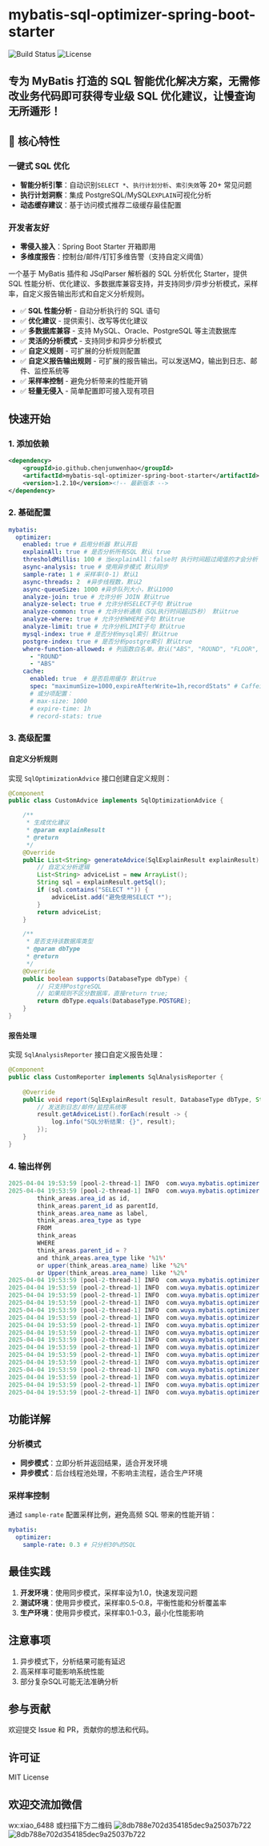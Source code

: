 # mybatis-sql-optimizer-spring-boot-starter

![Build Status](https://img.shields.io/badge/build-passing-brightgreen)
![License](https://img.shields.io/badge/license-apache2.0-blue)

专为 MyBatis 打造的 SQL 智能优化解决方案，无需修改业务代码即可获得专业级 SQL 优化建议，让慢查询无所遁形！
---

## 🌟 核心特性

### 一键式 SQL 优化

- **智能分析引擎**：自动识别`SELECT *`、`执行计划分析`、`索引失效`等 20+ 常见问题
- **执行计划洞察**：集成 PostgreSQL/MySQL`EXPLAIN`可视化分析
- **动态缓存建议**：基于访问模式推荐二级缓存最佳配置

### 开发者友好

- **零侵入接入**：Spring Boot Starter 开箱即用
- **多维度报告**：控制台/邮件/钉钉多维告警（支持自定义阈值）

一个基于 MyBatis 插件和 JSqlParser 解析器的 SQL 分析优化 Starter，提供 SQL 性能分析、优化建议、多数据库兼容支持，并支持同步/异步分析模式，采样率，自定义报告输出形式和自定义分析规则。

- ✅ **SQL 性能分析** - 自动分析执行的 SQL 语句
- ✅ **优化建议** - 提供索引、改写等优化建议
- ✅ **多数据库兼容** - 支持 MySQL、Oracle、PostgreSQL 等主流数据库
- ✅ **灵活的分析模式** - 支持同步和异步分析模式
- ✅ **自定义规则** - 可扩展的分析规则配置
- ✅ **自定义报告输出规则** - 可扩展的报告输出。可以发送MQ，输出到日志、邮件、监控系统等
- ✅ **采样率控制** - 避免分析带来的性能开销
- ✅ **轻量无侵入** - 简单配置即可接入现有项目

## 快速开始

### 1. 添加依赖

```xml
<dependency>
    <groupId>io.github.chenjunwenhao</groupId>
    <artifactId>mybatis-sql-optimizer-spring-boot-starter</artifactId>
    <version>1.2.10</version><!-- 最新版本 -->
</dependency>
```

### 2. 基础配置

```yaml
mybatis:
  optimizer:
    enabled: true # 启用分析器 默认开启
    explainAll: true # 是否分析所有SQL 默认 true
    thresholdMillis: 100 # 当explainAll：false时 执行时间超过阈值的才会分析 默认100ms
    async-analysis: true # 使用异步模式 默认同步
    sample-rate: 1 # 采样率(0-1) 默认1
    async-threads: 2  #异步线程数，默认2
    async-queueSize: 1000 #异步队列大小，默认1000
    analyze-join: true # 允许分析 JOIN 默认true
    analyze-select: true # 允许分析SELECT子句 默认true
    analyze-common: true # 允许分析通用（SQL执行时间超过5秒） 默认true
    analyze-where: true # 允许分析WHERE子句 默认true
    analyze-limit: true # 允许分析LIMIT子句 默认true
    mysql-index: true # 是否分析mysql索引 默认true
    postgre-index: true # 是否分析postgre索引 默认true
    where-function-allowed: # 列函数白名单。默认("ABS", "ROUND", "FLOOR", "CEILING", "COALESCE", "NULLIF")
      - "ROUND"
      - "ABS"
    cache:
      enabled: true  # 是否启用缓存 默认true
      spec: "maximumSize=1000,expireAfterWrite=1h,recordStats" # Caffeine原生配置
      # 或分项配置：
      # max-size: 1000
      # expire-time: 1h
      # record-stats: true
```

### 3. 高级配置
#### 自定义分析规则

实现 `SqlOptimizationAdvice` 接口创建自定义规则：

```java
@Component
public class CustomAdvice implements SqlOptimizationAdvice {

    /**
     * 生成优化建议
     * @param explainResult
     * @return
     */
    @Override
    public List<String> generateAdvice(SqlExplainResult explainResult) {
        // 自定义分析逻辑
        List<String> adviceList = new ArrayList();
        String sql = explainResult.getSql();
        if (sql.contains("SELECT *")) {
            adviceList.add("避免使用SELECT *");
        }
        return adviceList;
    }

    /**
     * 是否支持该数据库类型
     * @param dbType
     * @return
     */
    @Override
    public boolean supports(DatabaseType dbType) {
        // 只支持PostgreSQL
        // 如果规则不区分数据库，直接return true;
        return dbType.equals(DatabaseType.POSTGRE);
    }
}
```

#### 报告处理

实现 `SqlAnalysisReporter` 接口自定义报告处理：

```java
@Component
public class CustomReporter implements SqlAnalysisReporter {
    
    @Override
    public void report(SqlExplainResult result, DatabaseType dbType, String id) {
        // 发送到日志/邮件/监控系统等
        result.getAdviceList().forEach(result -> {
            log.info("SQL分析结果: {}", result);
        });
    }
}
```

###  4. 输出样例
```java
2025-04-04 19:53:59 [pool-2-thread-1] INFO  com.wuya.mybatis.optimizer.report.DefaultAnalysisReporter -===== SQL分析报告 [MySQL:com.faq.mapper.DictDao.getCity] =====
2025-04-04 19:53:59 [pool-2-thread-1] INFO  com.wuya.mybatis.optimizer.report.DefaultAnalysisReporter -SQL: SELECT
        think_areas.area_id as id,
        think_areas.parent_id as parentId,
        think_areas.area_name as label,
        think_areas.area_type as type
        FROM
        think_areas
        WHERE
        think_areas.parent_id = ?
        and think_areas.area_type like '%1%'
        or upper(think_areas.area_name) like '%2%'
        or Upper(think_areas.area_name) like '%2%'
2025-04-04 19:53:59 [pool-2-thread-1] INFO  com.wuya.mybatis.optimizer.report.DefaultAnalysisReporter -执行时间: 625ms
2025-04-04 19:53:59 [pool-2-thread-1] INFO  com.wuya.mybatis.optimizer.report.DefaultAnalysisReporter -执行计划:
2025-04-04 19:53:59 [pool-2-thread-1] INFO  com.wuya.mybatis.optimizer.report.DefaultAnalysisReporter -  filtered: 100.0
2025-04-04 19:53:59 [pool-2-thread-1] INFO  com.wuya.mybatis.optimizer.report.DefaultAnalysisReporter -  Extra: Using where
2025-04-04 19:53:59 [pool-2-thread-1] INFO  com.wuya.mybatis.optimizer.report.DefaultAnalysisReporter -  select_type: SIMPLE
2025-04-04 19:53:59 [pool-2-thread-1] INFO  com.wuya.mybatis.optimizer.report.DefaultAnalysisReporter -  id: 1
2025-04-04 19:53:59 [pool-2-thread-1] INFO  com.wuya.mybatis.optimizer.report.DefaultAnalysisReporter -  type: ALL
2025-04-04 19:53:59 [pool-2-thread-1] INFO  com.wuya.mybatis.optimizer.report.DefaultAnalysisReporter -  rows: 3408
2025-04-04 19:53:59 [pool-2-thread-1] INFO  com.wuya.mybatis.optimizer.report.DefaultAnalysisReporter -  table: think_areas
2025-04-04 19:53:59 [pool-2-thread-1] INFO  com.wuya.mybatis.optimizer.report.DefaultAnalysisReporter -优化建议:
2025-04-04 19:53:59 [pool-2-thread-1] INFO  com.wuya.mybatis.optimizer.report.DefaultAnalysisReporter -  - 检测到全表扫描，建议为表 think_areas 添加索引
2025-04-04 19:53:59 [pool-2-thread-1] INFO  com.wuya.mybatis.optimizer.report.DefaultAnalysisReporter -  - 索引选择性不足，索引 null 过滤了100.0%数据，建议优化索引或查询条件
2025-04-04 19:53:59 [pool-2-thread-1] INFO  com.wuya.mybatis.optimizer.report.DefaultAnalysisReporter -  - LIKE条件以通配符开头，无法使用索引
2025-04-04 19:53:59 [pool-2-thread-1] INFO  com.wuya.mybatis.optimizer.report.DefaultAnalysisReporter -  - 警告: 对列 `AREA_NAME` 使用函数 `UPPER()`，可能导致索引失效。白名单函数: [ABS, FLOOR, COALESCE, CEILING, ROUND, NULLIF]
2025-04-04 19:53:59 [pool-2-thread-1] INFO  com.wuya.mybatis.optimizer.report.DefaultAnalysisReporter -  - 警告: 对列 `AREA_NAME` 使用函数 `UPPER()`，可能导致索引失效。白名单函数: [ABS, FLOOR, COALESCE, CEILING, ROUND, NULLIF]
2025-04-04 19:53:59 [pool-2-thread-1] INFO  com.wuya.mybatis.optimizer.report.DefaultAnalysisReporter -  - 全表扫描JOIN操作检测到，考虑添加适当的索
```

## 功能详解

### 分析模式

- **同步模式**：立即分析并返回结果，适合开发环境
- **异步模式**：后台线程池处理，不影响主流程，适合生产环境

### 采样率控制

通过 `sample-rate` 配置采样比例，避免高频 SQL 带来的性能开销：

```yaml
mybatis:
  optimizer:
    sample-rate: 0.3 # 只分析30%的SQL
```


## 最佳实践

1. **开发环境**：使用同步模式，采样率设为1.0，快速发现问题
2. **测试环境**：使用异步模式，采样率0.5-0.8，平衡性能和分析覆盖率
3. **生产环境**：使用异步模式，采样率0.1-0.3，最小化性能影响

## 注意事项

1. 异步模式下，分析结果可能有延迟
2. 高采样率可能影响系统性能
3. 部分复杂SQL可能无法准确分析

## 参与贡献

欢迎提交 Issue 和 PR，贡献你的想法和代码。

## 许可证

MIT License
## 欢迎交流加微信
wx:xiao_6488
或扫描下方二维码
![8db788e702d354185dec9a25037b722](https://github.com/user-attachments/assets/52cfda16-9454-4f98-b3cf-de2941eb6161)
![8db788e702d354185dec9a25037b722](https://gitee.com/cjw1/huashiren/raw/master/8db788e702d354185dec9a25037b722.jpg)